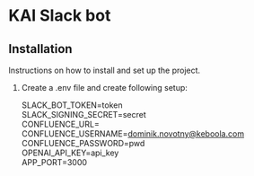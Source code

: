 # KAI Slack bot  
  
## Installation  
  
Instructions on how to install and set up the project.  
  
1. Create a .env file and create following setup:  
  

    SLACK_BOT_TOKEN=token  
    SLACK_SIGNING_SECRET=secret  
    CONFLUENCE_URL=  
    CONFLUENCE_USERNAME=dominik.novotny@keboola.com  
    CONFLUENCE_PASSWORD=pwd  
    OPENAI_API_KEY=api_key  
    APP_PORT=3000
